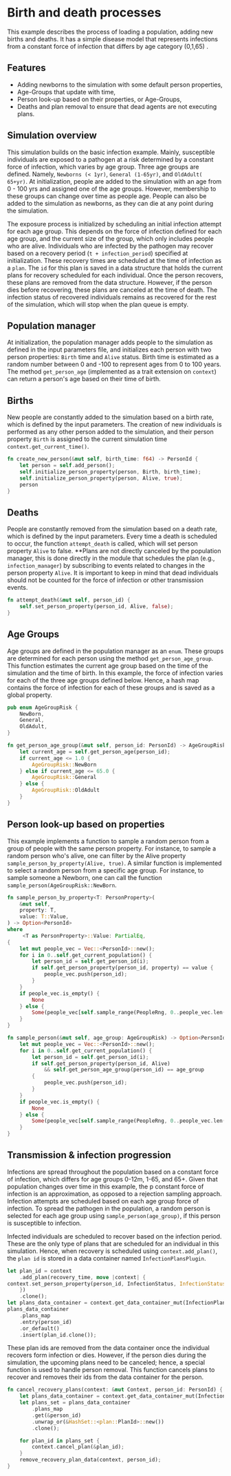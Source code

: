 # Birth and death processes

This example describes the process of loading a population, adding new births and deaths. It has a simple disease model
that represents infections from a constant force of infection that differs by age category (0,1,65) .

## Features

* Adding newborns to the simulation with some default person properties,
* Age-Groups that update with time,
* Person look-up based on their properties, or Age-Groups,
* Deaths and plan removal to ensure that dead agents are not executing plans.

## Simulation overview

This simulation builds on the basic infection example. Mainly, susceptible individuals are exposed to a pathogen at a
risk determined by a constant force of infection, which varies by age group. Three age groups are defined. Namely,
`Newborns (< 1yr)`, `General (1-65yr)`, and `OldAdult( 65+yr)`. At initialization, people are added to the simulation
with an age from 0 - 100 yrs and assigned one of the age groups. However, membership to these groups can change over
time as people age. People can also be added to the simulation as newborns, as they can die at any point during the
simulation.

The exposure process is initialized by scheduling an initial infection attempt for each age group. This depends on the
force of infection defined for each age group, and the current size of the group, which only includes people who are
alive. Individuals who are infected by the pathogen may recover based on a recovery period (`t + infection_period`)
specified at initialization. These recovery times are scheduled at the time of infection as a `plan`. The `id` for this
plan is saved in a data structure that holds the current plans for recovery scheduled for each individual. Once the
person recovers, these plans are removed from the data structure. However, if the person dies before recovering, these
plans are canceled at the time of death. The infection status of recovered individuals remains as recovered for the rest
of the simulation, which will stop when the plan queue is empty.

## Population manager

At initialization, the population manager adds people to the simulation as defined in the input parameters file, and
initializes each person with two person properties: `Birth` time and `Alive` status. Birth time is estimated as a random
number between 0 and -100 to represent ages from 0 to 100 years. The method `get_person_age` (implemented as a trait
extension on `context`) can return a person's age based on their time of birth.

## Births

New people are constantly added to the simulation based on a birth rate, which is defined by the input parameters. The
creation of new individuals is performed as any other person added to the simulation, and their person property `Birth`
is assigned to the current simulation time `context.get_current_time()`.

```rust
fn create_new_person(&mut self, birth_time: f64) -> PersonId {
    let person = self.add_person();
    self.initialize_person_property(person, Birth, birth_time);
    self.initialize_person_property(person, Alive, true);
    person
}
```

## Deaths

People are constantly removed from the simulation based on a death rate, which is defined by the input parameters. Every
time a death is scheduled to occur, the function `attempt_death` is called, which will set person property `Alive` to
false. **Plans are not directly canceled by the population manager, this is done directly in the module that schedules
the plan (e.g., `infection_manager`) by subscribing to events related to changes in the person property `Alive`. It is
important to keep in mind that dead individuals should not be counted for the force of infection or other transmission
events.

```rust
fn attempt_death(&mut self, person_id) {
    self.set_person_property(person_id, Alive, false);
}
```

## Age Groups

Age groups are defined in the population manager as an `enum`. These groups are determined for each person using the
method `get_person_age_group`. This function estimates the current age group based on the time of the simulation and the
time of birth. In this example, the force of infection varies for each of the three age groups defined below. Hence, a
hash map contains the force of infection for each of these groups and is saved as a global property.

```rust
pub enum AgeGroupRisk {
    NewBorn,
    General,
    OldAdult,
}

fn get_person_age_group(&mut self, person_id: PersonId) -> AgeGroupRisk {
    let current_age = self.get_person_age(person_id);
    if current_age <= 1.0 {
        AgeGroupRisk::NewBorn
    } else if current_age <= 65.0 {
        AgeGroupRisk::General
    } else {
        AgeGroupRisk::OldAdult
    }
}
```

## Person look-up based on properties

This example implements a function to sample a random person from a group of people with the same person property. For
instance, to sample a random person who's alive, one can filter by the Alive property
`sample_person_by_property(Alive, true)`. A similar function is implemented to select a random person from a specific
age group. For instance, to sample someone a Newborn, one can call the function  `sample_person(AgeGroupRisk::NewBorn`.

```rust
fn sample_person_by_property<T: PersonProperty>(
    &mut self,
    property: T,
    value: T::Value,
) -> Option<PersonId>
where
     <T as PersonProperty>::Value: PartialEq,
{
    let mut people_vec = Vec::<PersonId>::new();
    for i in 0..self.get_current_population() {
        let person_id = self.get_person_id(i);
        if self.get_person_property(person_id, property) == value {
            people_vec.push(person_id);
        }
    }
    if people_vec.is_empty() {
        None
    } else {
        Some(people_vec[self.sample_range(PeopleRng, 0..people_vec.len())])
    }
}

fn sample_person(&mut self, age_group: AgeGroupRisk) -> Option<PersonId> {
    let mut people_vec = Vec::<PersonId>::new();
    for i in 0..self.get_current_population() {
        let person_id = self.get_person_id(i);
        if self.get_person_property(person_id, Alive)
            && self.get_person_age_group(person_id) == age_group
        {
            people_vec.push(person_id);
        }
    }
    if people_vec.is_empty() {
        None
    } else {
        Some(people_vec[self.sample_range(PeopleRng, 0..people_vec.len())])
    }
}
```

## Transmission & infection progression

Infections are spread throughout the population based on a constant force of infection, which differs for age groups
0-12m, 1-65, and 65+. Given that population changes over time in this example, the p constant force of infection is an
approximation, as opposed to a rejection sampling approach. Infection attempts are scheduled based on each age group
force of infection. To spread the pathogen in the population, a random person is selected for each age group using
`sample_person(age_group)`, if this person is susceptible to infection.

Infected individuals are scheduled to recover based on the infection period. These are the only type of plans that are
scheduled for an individual in this simulation. Hence, when recovery is scheduled using `context.add_plan()`, the
`plan id` is stored in a data container named `InfectionPlansPlugin`.

```rust
let plan_id = context
    .add_plan(recovery_time, move |context| {
context.set_person_property(person_id, InfectionStatus, InfectionStatusValue::R);
    })
    .clone();
let plans_data_container = context.get_data_container_mut(InfectionPlansPlugin);
plans_data_container
    .plans_map
    .entry(person_id)
    .or_default()
    .insert(plan_id.clone());

```

These plan ids are removed from the data container once the individual recovers form infection or dies. However, if the
person dies during the simulation, the upcoming plans need to be canceled; hence, a special function is used to handle
person removal. This function cancels plans to recover and removes their ids from the data container for the person.

```rust
fn cancel_recovery_plans(context: &mut Context, person_id: PersonId) {
    let plans_data_container = context.get_data_container_mut(InfectionPlansPlugin);
    let plans_set = plans_data_container
        .plans_map
        .get(&person_id)
        .unwrap_or(&HashSet::<plan::PlanId>::new())
        .clone();

    for plan_id in plans_set {
        context.cancel_plan(&plan_id);
    }
    remove_recovery_plan_data(context, person_id);
}
```
